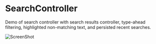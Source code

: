 # SearchController

Demo of search controller with search results controller, type-ahead filtering, highlighted non-matching text, and persisted recent searches.

![ScreenShot](/SearchController.gif)
